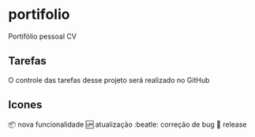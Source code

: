 # portifolio
Portifólio pessoal CV

## Tarefas
 
 O controle das tarefas desse projeto será realizado no GitHub

 ## Icones

 :package: nova funcionalidade
 :up: atualização
 :beatle: correção de bug
 :checkered_flag: release 